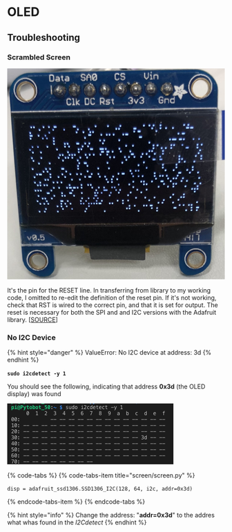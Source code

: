 # OLED

## Troubleshooting 

### Scrambled Screen

![Scrambled Screen](../../../.gitbook/assets/img_2994.jpg)

It's the pin for the RESET line. In transferring from library to my working code, I omitted to re-edit the definition of the reset pin. If it's not working, check that RST is wired to the correct pin, and that it is set for output. The reset is necessary for both the SPI and and I2C versions with the Adafruit library. \[[SOURCE](http://engineeringnotes.blogspot.com/2015/03/why-is-oled-display-scrambled-random.html)\]

### No I2C Device

{% hint style="danger" %}
ValueError: No I2C device at address: 3d
{% endhint %}

**`sudo i2cdetect -y 1`**

You should see the following, indicating that address **0x3d** \(the OLED display\) was found

![I2C address 3D](../../../.gitbook/assets/screenshot-2019-04-13-at-14.13.53.png)

{% code-tabs %}
{% code-tabs-item title="screen/screen.py" %}
```text
disp = adafruit_ssd1306.SSD1306_I2C(128, 64, i2c, addr=0x3d)
```
{% endcode-tabs-item %}
{% endcode-tabs %}

{% hint style="info" %}
Change the address: "**addr=0x3d**" to the addres what whas found in the _I2Cdetect_
{% endhint %}



